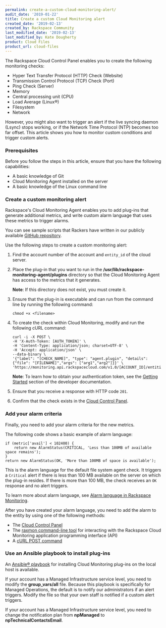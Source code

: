 ```yaml
---
permalink: create-a-custom-cloud-monitoring-alert/
audit_date: '2019-01-22'
title: Create a custom Cloud Monitoring alert
created_date: '2019-02-13'
created_by: Rackspace Community
last_modified_date: '2019-02-13'
last_modified_by: Kate Dougherty
product: Cloud Files
product_url: cloud-files
---
```


The Rackspace Cloud Control Panel enables you to create the
following monitoring checks:

- Hyper Text Transfer Protocol (HTTP) Check (Website)
- Transmission Control Protocol (TCP) Check (Port)
- Ping Check (Server)
- Memory
- Central processing unit (CPU)
- Load Average (Linux&reg;)
- Filesystem
- Network

However, you might also want to trigger an alert if the live syncing
daemon (Lsync) stops working, or if the Network Time Protocol (NTP) becomes
too far offset. This article shows you how to monitor custom conditions and
trigger custom alerts.

### Prerequisites

Before you follow the steps in this article, ensure that you have the following
capabilities:

- A basic knowledge of Git
- Cloud Monitoring Agent installed on the server
- A basic knowledge of the Linux command line

### Create a custom monitoring alert

Rackspace's Cloud Monitoring Agent enables you to add plug-ins that generate
additional metrics, and write custom alarm language that uses these metrics to
trigger alarms.

You can see sample scripts that Rackers have written in our publicly available
[GitHub
repository](https://github.com/racker/rackspace-monitoring-agent-plugins-contrib).

Use the following steps to create a custom monitoring alert:

1. Find the account number of the account and `entity_id` of the cloud
   server.
2. Place the plug-in that you want to run in the
   **/usr/lib/rackspace-monitoring-agent/plugins** directory so that the
   Cloud Monitoring Agent has access to the metrics that it generates.

   **Note**: If this directory does not exist, you must create it.

3. Ensure that the plug-in is executable and can run from the command line by
   running the following command:

       chmod +x <filename>

4. To create the check within Cloud Monitoring, modify and run the following
   cURL command:

       curl -i -X POST \
       -H 'X-Auth-Token: [AUTH_TOKEN]' \
       -H 'Content-Type: application/json; charset=UTF-8' \
       -H 'Accept: application/json' \
       --data-binary \
       '{"label": "[CHECK_NAME]", "type": "agent.plugin", "details": {"file": "[FILENAME]","args": ["arg1","arg2"]}}' \
       'https://monitoring.api.rackspacecloud.com/v1.0/[ACCOUNT_ID]/entities/[ENTITY_ID]/checks'

   **Note**: To learn how to obtain your authentication token, see the
   [Getting Started](https://developer.rackspace.com/docs/cloud-servers/v2/getting-started/) section of the developer documentation.

5. Ensure that you receive a response with HTTP code `201`.

6. Confirm that the check exists in the [Cloud Control
   Panel](https://login.rackspace.com).

### Add your alarm criteria

Finally, you need to add your alarm criteria for the new metrics.

The following code shows a basic example of alarm language:

    if (metric['avail'] < 102400) {
        return new AlarmStatus(CRITICAL, 'Less than 100MB of available space remains');
    }
    return new AlarmStatus(OK, 'More than 100MB of space is available');

This is the alarm language for the default file system agent check. It
triggers a `Critical` alert if there is less than 100 MB available
on the server on which the plug-in resides. If there is more than 100 MB,
the check receives an `OK` response and no alert triggers.

To learn more about alarm language, see [Alarm language in Rackspace
Monitoring](/how-to/alarm-language-in-rackspace-monitoring/).

After you have created your alarm language, you need to add the alarm to the entity
by using one of the following methods:

- The [Cloud Control Panel](/how-to/working-with-alarms/)
- The [raxmon command-line
  tool](https://developer.rackspace.com/blog/using-raxmon-to-configure-rackspace-cloud-monitoring/) for interacting with the Rackspace Cloud
  Monitoring application programming interface (API)
- A [cURL POST command](https://developer.rackspace.com/docs/rackspace-monitoring/v1/api-reference/alarms-operations/#create-an-alarm)

### Use an Ansible playbook to install plug-ins

An [Ansible&reg;
playbook](https://github.com/stevekaten/cloud-monitoring-plugin-deploy)
for installing Cloud Monitoring plug-ins on the local host is available.

If your account has a Managed Infrastructure service level, you need to modify
the **group_vars/all** file. Because this playbook is specifically for Managed
Operations, the default is to notify our administrators if an alert triggers.
Modify the file so that your own staff is notified if a custom alert triggers.

If your account has a Managed Infrastructure service level, you need to change
the notification plan from **npManaged** to **npTechnicalContactsEmail**.
